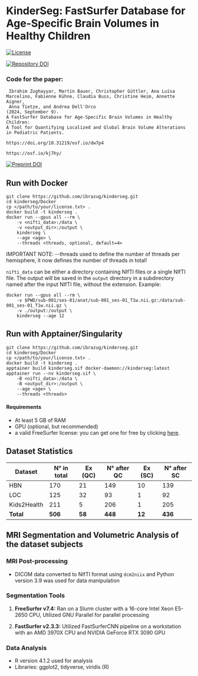 # KinderSeg: FastSurfer Database for Age-Specific Brain Volumes in Healthy Children


[![License](https://img.shields.io/badge/License-MIT-blue.svg)](https://opensource.org/licenses/MIT)

[![Repository DOI](https://img.shields.io/badge/DOI-10.5281/zenodo.12773962-blue.svg)](https://doi.org/10.5281/zenodo.12773962)



### Code for the paper:
```
 Ibrahim Zughayyar, Martin Bauer, Christopher Güttler, Ana Luísa Marcelino, Fabienne Kühne, Claudia Buss, Christine Heim, Annette Aigner, 
 Anna Tietze, and Andrea Dell'Orco 
(2024, September 9).
A FastSurfer Database for Age-Specific Brain Volumes in Healthy Children:
A Tool for Quantifying Localized and Global Brain Volume Alterations in Pediatric Patients.

https://doi.org/10.31219/osf.io/dw7p4

https://osf.io/kj7hy/
```
[![Preprint DOI](https://img.shields.io/badge/DOI-10.31219/osf.io/dw7p4-blue.svg)](https://doi.org/10.31219/osf.io/dw7p4)

## Run with Docker 

```
git clone https://github.com/ibrazug/kinderseg.git
cd kinderseg/Docker
cp </path/to/your/license.txt> .
docker build -t kinderseg .
docker run --gpus all --rm \
    -v <nifti_data>:/data \
    -v <output_dir>:/output \
    kinderseg \
    --age <age> \
    --threads <threads, optional, default=4>
```
 IMPORTANT NOTE: --threads used to define the number of threads per hemisphere, it now defines the number of threads in total!


`nifti_data` can be either a directory containing NIfTI files or a single NIfTI file. The output will be saved in the `output` directory in a subdirectory named after the input NIfTI file, without the extension. Example:

```
docker run --gpus all --rm \
    -v $PWD/sub-001/ses-01/anat/sub-001_ses-01_T1w.nii.gz:/data/sub-001_ses-01_T1w.nii.gz \
    -v ./output:/output \
    kinderseg --age 12
```

## Run with Apptainer/Singularity

```
git clone https://github.com/ibrazug/kinderseg.git
cd kinderseg/Docker
cp </path/to/your/license.txt> .
docker build -t kinderseg .
apptainer build kinderseg.sif docker-daemon://kinderseg:latest 
apptainer run --nv kinderseg.sif \
    -B <nifti_data>:/data \
    -B <output_dir>:/output \
    --age <age> \
    --threads <threads>
```

#### Requirements

- At least 5 GB of RAM
- GPU (optional, but recommended)
- a valid FreeSurfer license: you can get one for free by clicking [here](https://surfer.nmr.mgh.harvard.edu/registration.html).




## Dataset Statistics

| Dataset      | N° in total | Ex (QC) | N° after QC | Ex (SC) | N° after SC |
|--------------|-------------|---------|-------------|---------|-------------|
| HBN          | 170         | 21      | 149         | 10      | 139         |
| LOC          | 125         | 32      | 93          | 1       | 92          |
| Kids2Health  | 211         | 5       | 206         | 1       | 205         |
| **Total**    | **506**     | **58**  | **448**     | **12**  | **436**     |


## MRI Segmentation and Volumetric Analysis of the dataset subjects

### MRI Post-processing
- DICOM data converted to NIfTI format using `dcm2niix` and  Python version 3.9 was used for data manipulation

### Segmentation Tools

1. **FreeSurfer v7.4:** Ran on a Slurm cluster with a 16-core Intel Xeon E5-2650 CPU, Utilized GNU Parallel for parallel processing

2. **FastSurfer v2.3.3:** Utilized FastSurferCNN pipeline on a workstation with an AMD 3970X CPU and NVIDIA GeForce RTX 3090 GPU


### Data Analysis

- R version 4.1.2  used for analysis
- Libraries: ggplot2, tidyverse, viridis (R)








